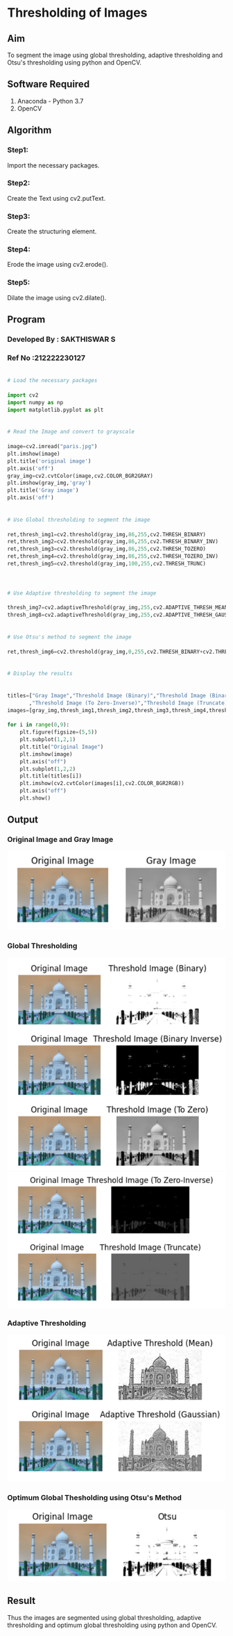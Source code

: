 # Thresholding of Images
## Aim
To segment the image using global thresholding, adaptive thresholding and Otsu's thresholding using python and OpenCV.

## Software Required
1. Anaconda - Python 3.7
2. OpenCV

## Algorithm

### Step1:
Import the necessary packages.

### Step2:
Create the Text using cv2.putText.

### Step3:
Create the structuring element.

### Step4:
Erode the image using cv2.erode().

### Step5:
Dilate the image using cv2.dilate().

## Program

### Developed By : SAKTHISWAR S
### Ref No :212222230127

```python

# Load the necessary packages

import cv2
import numpy as np
import matplotlib.pyplot as plt


# Read the Image and convert to grayscale

image=cv2.imread("paris.jpg")
plt.imshow(image)
plt.title('original image')
plt.axis('off')
gray_img=cv2.cvtColor(image,cv2.COLOR_BGR2GRAY)
plt.imshow(gray_img,'gray')
plt.title('Gray image')
plt.axis('off')


# Use Global thresholding to segment the image

ret,thresh_img1=cv2.threshold(gray_img,86,255,cv2.THRESH_BINARY)
ret,thresh_img2=cv2.threshold(gray_img,86,255,cv2.THRESH_BINARY_INV)
ret,thresh_img3=cv2.threshold(gray_img,86,255,cv2.THRESH_TOZERO)
ret,thresh_img4=cv2.threshold(gray_img,86,255,cv2.THRESH_TOZERO_INV)
ret,thresh_img5=cv2.threshold(gray_img,100,255,cv2.THRESH_TRUNC)



# Use Adaptive thresholding to segment the image

thresh_img7=cv2.adaptiveThreshold(gray_img,255,cv2.ADAPTIVE_THRESH_MEAN_C,cv2.THRESH_BINARY,11,2)
thresh_img8=cv2.adaptiveThreshold(gray_img,255,cv2.ADAPTIVE_THRESH_GAUSSIAN_C,cv2.THRESH_BINARY,11,2)


# Use Otsu's method to segment the image 

ret,thresh_img6=cv2.threshold(gray_img,0,255,cv2.THRESH_BINARY+cv2.THRESH_OTSU)


# Display the results


titles=["Gray Image","Threshold Image (Binary)","Threshold Image (Binary Inverse)","Threshold Image (To Zero)"
       ,"Threshold Image (To Zero-Inverse)","Threshold Image (Truncate)","Otsu","Adaptive Threshold (Mean)","Adaptive Threshold (Gaussian)"]
images=[gray_img,thresh_img1,thresh_img2,thresh_img3,thresh_img4,thresh_img5,thresh_img6,thresh_img7,thresh_img8]

for i in range(0,9):
    plt.figure(figsize=(5,5))
    plt.subplot(1,2,1)
    plt.title("Original Image")
    plt.imshow(image)
    plt.axis("off")
    plt.subplot(1,2,2)
    plt.title(titles[i])
    plt.imshow(cv2.cvtColor(images[i],cv2.COLOR_BGR2RGB))
    plt.axis("off")
    plt.show()

```
## Output

### Original Image and Gray Image
![model](out1.png)

### Global Thresholding
![model](out2.png)
![model](out3.png)

### Adaptive Thresholding
![model](out4.png)

### Optimum Global Thesholding using Otsu's Method
![model](out5.png)


## Result
Thus the images are segmented using global thresholding, adaptive thresholding and optimum global thresholding using python and OpenCV.

